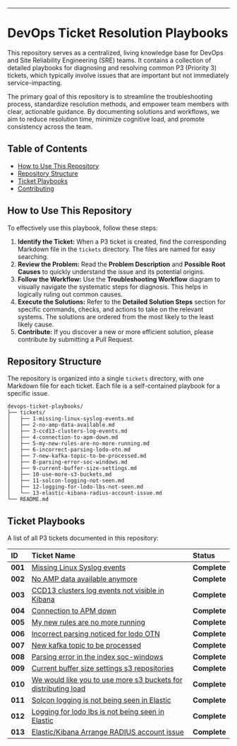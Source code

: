 


-----

# DevOps Ticket Resolution Playbooks

This repository serves as a centralized, living knowledge base for DevOps and Site Reliability Engineering (SRE) teams. It contains a collection of detailed playbooks for diagnosing and resolving common P3 (Priority 3) tickets, which typically involve issues that are important but not immediately service-impacting.

The primary goal of this repository is to streamline the troubleshooting process, standardize resolution methods, and empower team members with clear, actionable guidance. By documenting solutions and workflows, we aim to reduce resolution time, minimize cognitive load, and promote consistency across the team.

## Table of Contents

  - [How to Use This Repository](https://www.google.com/search?q=%23how-to-use-this-repository)
  - [Repository Structure](https://www.google.com/search?q=%23repository-structure)
  - [Ticket Playbooks](https://www.google.com/search?q=%23ticket-playbooks)
  - [Contributing](https://www.google.com/search?q=%23contributing)

## How to Use This Repository

To effectively use this playbook, follow these steps:

1.  **Identify the Ticket:** When a P3 ticket is created, find the corresponding Markdown file in the `tickets` directory. The files are named for easy searching.
2.  **Review the Problem:** Read the **Problem Description** and **Possible Root Causes** to quickly understand the issue and its potential origins.
3.  **Follow the Workflow:** Use the **Troubleshooting Workflow** diagram to visually navigate the systematic steps for diagnosis. This helps in logically ruling out common causes.
4.  **Execute the Solutions:** Refer to the **Detailed Solution Steps** section for specific commands, checks, and actions to take on the relevant systems. The solutions are ordered from the most likely to the least likely cause.
5.  **Contribute:** If you discover a new or more efficient solution, please contribute by submitting a Pull Request.

## Repository Structure

The repository is organized into a single `tickets` directory, with one Markdown file for each ticket. Each file is a self-contained playbook for a specific issue.

```
devops-ticket-playbooks/
├── tickets/
│   ├── 1-missing-linux-syslog-events.md
│   ├── 2-no-amp-data-available.md
│   ├── 3-ccd13-clusters-log-events.md
│   ├── 4-connection-to-apm-down.md
│   ├── 5-my-new-rules-are-no-more-running.md
│   ├── 6-incorrect-parsing-lodo-otn.md
│   ├── 7-new-kafka-topic-to-be-processed.md
│   ├── 8-parsing-error-soc-windows.md
│   ├── 9-current-buffer-size-settings.md
│   ├── 10-use-more-s3-buckets.md
│   ├── 11-solcon-logging-not-seen.md
│   ├── 12-logging-for-lodo-lbs-not-seen.md
│   └── 13-elastic-kibana-radius-account-issue.md
└── README.md
```

## Ticket Playbooks

A list of all P3 tickets documented in this repository:

| ID | Ticket Name | Status |
| :-- | :--- | :--- |
| **001** | [Missing Linux Syslog events](https://www.google.com/search?q=tickets/1-missing-linux-syslog-events.md) | **Complete** |
| **002** | [No AMP data available anymore](https://www.google.com/search?q=tickets/2-no-amp-data-available.md) | **Complete** |
| **003** | [CCD13 clusters log events not visible in Kibana](https://www.google.com/search?q=tickets/3-ccd13-clusters-log-events.md) | **Complete** |
| **004** | [Connection to APM down](https://www.google.com/search?q=tickets/4-connection-to-apm-down.md) | **Complete** |
| **005** | [My new rules are no more running](https://www.google.com/search?q=tickets/5-my-new-rules-are-no-more-running.md) | **Complete** |
| **006** | [Incorrect parsing noticed for lodo OTN](https://www.google.com/search?q=tickets/6-incorrect-parsing-lodo-otn.md) | **Complete** |
| **007** | [New kafka topic to be processed](https://www.google.com/search?q=tickets/7-new-kafka-topic-to-be-processed.md) | **Complete** |
| **008** | [Parsing error in the index soc-windows](https://www.google.com/search?q=tickets/8-parsing-error-soc-windows.md) | **Complete** |
| **009** | [Current buffer size settings s3 repositories](https://www.google.com/search?q=tickets/9-current-buffer-size-settings.md) | **Complete** |
| **010** | [We would like you to use more s3 buckets for distributing load](https://www.google.com/search?q=tickets/10-use-more-s3-buckets.md) | **Complete** |
| **011** | [Solcon logging is not being seen in Elastic](https://www.google.com/search?q=tickets/11-solcon-logging-not-seen.md) | **Complete** |
| **012** | [Logging for lodo lbs is not being seen in Elastic](https://www.google.com/search?q=tickets/12-logging-for-lodo-lbs-not-seen.md) | **Complete** |
| **013** | [Elastic/Kibana Arrange RADIUS account issue](https://www.google.com/search?q=tickets/13-elastic-kibana-radius-account-issue.md) | **Complete** |

